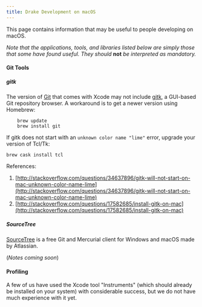 ```yaml
---
title: Drake Development on macOS
---
```


This page contains information that may be useful to people developing on macOS.

*Note that the applications, tools, and libraries listed below are simply those that some have found useful. They should* **not** *be interpreted as mandatory.*

#### Git Tools

##### gitk

The version of [Git](https://git-scm.com/) that comes with Xcode may not include [gitk](https://git-scm.com/docs/gitk), a GUI-based Git repository browser. A workaround is to get a newer version using Homebrew:

```
    brew update
    brew install git
```

If gitk does not start with an ``unknown color name "lime"`` error, upgrade your version of Tcl/Tk:

```
brew cask install tcl
```

References:

1. [http://stackoverflow.com/questions/34637896/gitk-will-not-start-on-mac-unknown-color-name-lime](http://stackoverflow.com/questions/34637896/gitk-will-not-start-on-mac-unknown-color-name-lime)
2. [http://stackoverflow.com/questions/17582685/install-gitk-on-mac](http://stackoverflow.com/questions/17582685/install-gitk-on-mac)

##### SourceTree

[SourceTree](https://www.sourcetreeapp.com/) is a free Git and Mercurial client for Windows and macOS made by Atlassian.

(*Notes coming soon*)


#### Profiling

A few of us have used the Xcode tool "Instruments" (which should already be installed on your system) with considerable success, but we do not have much experience with it yet.
